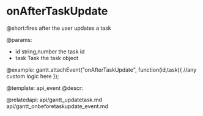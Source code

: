 onAfterTaskUpdate
=============

@short:fires after the user updates a task
	

@params:
- id			string,number			the task id
- task			Task					the task object 

@example:
gantt.attachEvent("onAfterTaskUpdate", function(id,task){
    //any custom logic here
});

@template:	api_event
@descr:

@relatedapi:
	api/gantt_updatetask.md
    api/gantt_onbeforetaskupdate_event.md

